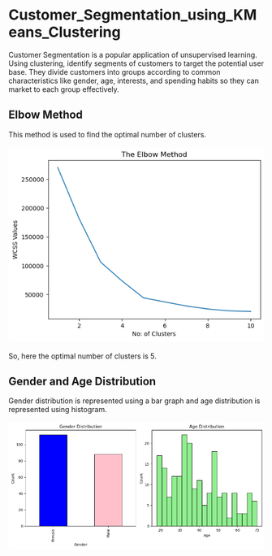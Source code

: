 # Customer_Segmentation_using_KMeans_Clustering
Customer Segmentation is a popular application of unsupervised learning. Using
clustering, identify segments of customers to target the potential user base. They divide
customers into groups according to common characteristics like gender, age, interests,
and spending habits so they can market to each group effectively.

## Elbow Method
This method is used to find the optimal number of clusters. 
<br><br>
![Elbow Method_Line Graph](https://github.com/prakashroy1211/Customer_Segmentation_using_KMeans_Clustering/blob/main/Elbow_Method.png)
<br><br>
So, here the optimal number of clusters is 5.
## Gender and Age Distribution
Gender distribution is represented using a bar graph and age distribution is represented using histogram.
<br><br>
![Gender and Age Distribution](https://github.com/prakashroy1211/Customer_Segmentation_using_KMeans_Clustering/blob/main/Gender_and_Age_Distribution.png)
